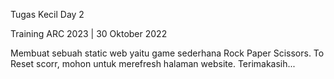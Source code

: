 Tugas Kecil Day 2

Training ARC 2023 | 30 Oktober 2022 

Membuat sebuah static web yaitu game sederhana Rock Paper Scissors.
To Reset scorr, mohon untuk merefresh halaman website.
Terimakasih...
